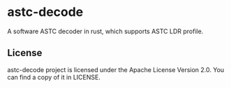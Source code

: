 # astc-decode

A software ASTC decoder in rust, which supports ASTC LDR profile.

## License

astc-decode project is licensed under the Apache License Version 2.0. You can find a copy of it in LICENSE.
